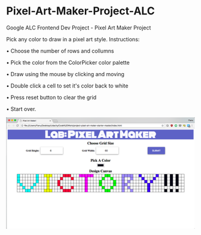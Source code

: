 # Pixel-Art-Maker-Project-ALC
Google ALC Frontend Dev Project - Pixel Art Maker Project

Pick any color to draw in a pixel art style.
Instructions:

• Choose the number of rows and collumns

• Pick the color from the ColorPicker color palette

• Draw using the mouse by clicking and moving

• Double click a cell to set it's color back to white

• Press reset button to clear the grid

• Start over.

![Pixel Maker Diagram](https://github.com/FianuD/Pixel-Art-Maker-Project-ALC/blob/master/Pixel%20Art%20Maker%20Final.png)
